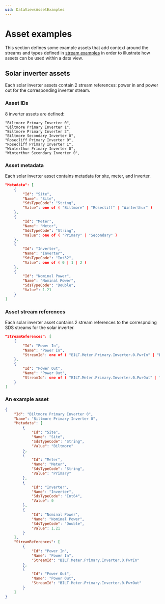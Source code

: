 ```yaml
---
uid: DataViewsAssetExamples
---
```


# Asset examples

This section defines some example assets that add context around the streams and types defined in [stream examples](xref:DataViewsExampleScenario) in order to illustrate how assets can be used within a data view.

## Solar inverter assets
Each solar inverter assets contain 2 stream references: power in and power out for the corresponding inverter stream. 

### Asset IDs
8 inverter assets are defined:
```text
"Biltmore Primary Inverter 0",
"Biltmore Primary Inverter 1",
"Biltmore Primary Inverter 2",
"Biltmore Secondary Inverter 0",
"Rosecliff Primary Inverter 0",
"Rosecliff Primary Inverter 1",
"Winterthur Primary Inverter 0",
"Winterthur Secondary Inverter 0",
```

### Asset metadata
Each solar inverter asset contains metadata for site, meter, and inverter.

```json
"Metadata": [
    {
        "Id": "Site",
        "Name": "Site",
        "SdsTypeCode": "String",
        "Value": one of ( "Biltmore" | "Rosecliff" | "Winterthur" )
    },
    {
        "Id": "Meter",
        "Name": "Meter",
        "SdsTypeCode": "String",
        "Value": one of ( "Primary" | "Secondary" )
    },
    {
        "Id": "Inverter",
        "Name": "Inverter",
        "SdsTypeCode": "Int32",
        "Value": one of ( 0 | 1 | 2 )
    },
    {
        "Id": "Nominal Power",
        "Name": "Nominal Power",
        "SdsTypeCode": "Double",
        "Value": 1.21
    }
]
```

### Asset stream references
Each solar inverter asset contains 2 stream references to the correspnding SDS streams for the solar inverter.

```json
"StreamReferences": [
    {
        "Id": "Power In",
        "Name": "Power In",
        "StreamId": one of ( "BILT.Meter.Primary.Inverter.0.PwrIn" | "BILT.Meter.Primary.Inverter.1.PwrIn" | "BILT.Meter.Primary.Inverter.2.PwrIn" | "BILT.Meter.Secondary.Inverter.0.PwrIn" | "ROSE.Meter.Primary.Inverter.0.PwrIn" | "ROSE.Meter.Primary.Inverter.1.PwrIn" | "WINT.Meter.Primary.Inverter.0.PwrIn" | "WINT.Meter.Secondary.Inverter.0.PwrIn" )
    },
    {
        "Id": "Power Out",
        "Name": "Power Out", 
        "StreamId": one of ( "BILT.Meter.Primary.Inverter.0.PwrOut" | "BILT.Meter.Primary.Inverter.1.PwrOut" | "BILT.Meter.Primary.Inverter.2.PwrOut" | "BILT.Meter.Secondary.Inverter.0.PwrOut" | "ROSE.Meter.Primary.Inverter.0.PwrOut" | "ROSE.Meter.Primary.Inverter.1.PwrOut" | "WINT.Meter.Primary.Inverter.0.PwrOut" | "WINT.Meter.Secondary.Inverter.0.PwrOut" )
    }
]
```

### An example asset
```json
{
    "Id": "Biltmore Primary Inverter 0",
    "Name": "Biltmore Primary Inverter 0",
    "Metadata": [
        {
            "Id": "Site",
            "Name": "Site",
            "SdsTypeCode": "String",
            "Value": "Biltmore"
        },
        {
            "Id": "Meter",
            "Name": "Meter",
            "SdsTypeCode": "String",
            "Value": "Primary"
        },
        {
            "Id": "Inverter",
            "Name": "Inverter",
            "SdsTypeCode": "Int64",
            "Value": 0
        },
        {
            "Id": "Nominal Power",
            "Name": "Nominal Power",
            "SdsTypeCode": "Double",
            "Value": 1.21
        }
    ],
    "StreamReferences": [
        {
            "Id": "Power In",
            "Name": "Power In",
            "StreamId": "BILT.Meter.Primary.Inverter.0.PwrIn"
        },
        {
            "Id": "Power Out",
            "Name": "Power Out", 
            "StreamId": "BILT.Meter.Primary.Inverter.0.PwrOut"
        }
    ]
}
```
